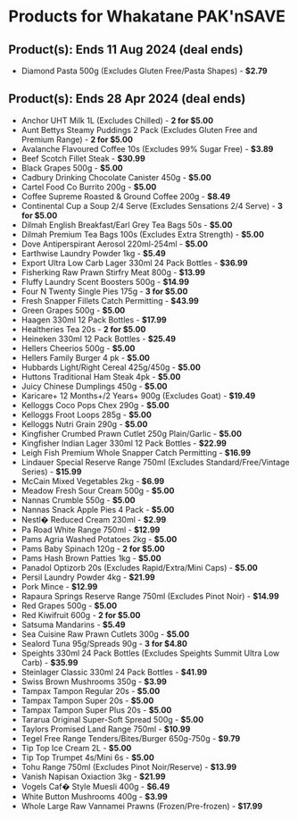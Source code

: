 # Products for Whakatane PAK'nSAVE

## Product(s): Ends 11 Aug 2024 (deal ends)
- Diamond Pasta 500g (Excludes Gluten Free/Pasta Shapes) - **$2.79**

## Product(s): Ends 28 Apr 2024 (deal ends)
- Anchor UHT Milk 1L (Excludes Chilled) - **2 for $5.00**
- Aunt Bettys Steamy Puddings 2 Pack (Excludes Gluten Free and Premium Range) - **2 for $5.00**
- Avalanche Flavoured Coffee 10s (Excludes 99% Sugar Free) - **$3.89**
- Beef Scotch Fillet Steak - **$30.99**
- Black Grapes 500g - **$5.00**
- Cadbury Drinking Chocolate Canister 450g - **$5.00**
- Cartel Food Co Burrito 200g - **$5.00**
- Coffee Supreme Roasted & Ground Coffee 200g - **$8.49**
- Continental Cup a Soup 2/4 Serve (Excludes Sensations 2/4 Serve) - **3 for $5.00**
- Dilmah English Breakfast/Earl Grey Tea Bags 50s - **$5.00**
- Dilmah Premium Tea Bags 100s (Excludes Extra Strength) - **$5.00**
- Dove Antiperspirant Aerosol 220ml-254ml - **$5.00**
- Earthwise Laundry Powder 1kg - **$5.49**
- Export Ultra Low Carb Lager 330ml 24 Pack Bottles - **$36.99**
- Fisherking Raw Prawn Stirfry Meat 800g - **$13.99**
- Fluffy Laundry Scent Boosters 500g - **$14.99**
- Four N Twenty Single Pies 175g - **3 for $5.00**
- Fresh Snapper Fillets Catch Permitting - **$43.99**
- Green Grapes 500g - **$5.00**
- Haagen 330ml 12 Pack Bottles - **$17.99**
- Healtheries Tea 20s - **2 for $5.00**
- Heineken 330ml 12 Pack Bottles - **$25.49**
- Hellers Cheerios 500g - **$5.00**
- Hellers Family Burger 4 pk - **$5.00**
- Hubbards Light/Right Cereal 425g/450g - **$5.00**
- Huttons Traditional Ham Steak 4pk - **$5.00**
- Juicy Chinese Dumplings 450g - **$5.00**
- Karicare+ 12 Months+/2 Years+ 900g (Excludes Goat) - **$19.49**
- Kelloggs Coco Pops Chex 290g - **$5.00**
- Kelloggs Froot Loops 285g - **$5.00**
- Kelloggs Nutri Grain 290g - **$5.00**
- Kingfisher Crumbed Prawn Cutlet 250g Plain/Garlic - **$5.00**
- Kingfisher Indian Lager 330ml 12 Pack Bottles - **$22.99**
- Leigh Fish Premium Whole Snapper Catch Permitting - **$16.99**
- Lindauer Special Reserve Range 750ml (Excludes Standard/Free/Vintage Series) - **$15.99**
- McCain Mixed Vegetables 2kg - **$6.99**
- Meadow Fresh Sour Cream 500g - **$5.00**
- Nannas Crumble 550g - **$5.00**
- Nannas Snack Apple Pies 4 Pack - **$5.00**
- Nestl� Reduced Cream 230ml - **$2.99**
- Pa Road White Range 750ml - **$12.99**
- Pams Agria Washed Potatoes 2kg - **$5.00**
- Pams Baby Spinach 120g - **2 for $5.00**
- Pams Hash Brown Patties 1kg - **$5.00**
- Panadol Optizorb 20s (Excludes Rapid/Extra/Mini Caps) - **$5.00**
- Persil Laundry Powder 4kg - **$21.99**
- Pork Mince - **$12.99**
- Rapaura Springs Reserve Range 750ml (Excludes Pinot Noir) - **$14.99**
- Red Grapes 500g - **$5.00**
- Red Kiwifruit 600g - **2 for $5.00**
- Satsuma Mandarins - **$5.49**
- Sea Cuisine Raw Prawn Cutlets 300g - **$5.00**
- Sealord Tuna 95g/Spreads 90g - **3 for $4.80**
- Speights 330ml 24 Pack Bottles (Excludes Speights Summit Ultra Low Carb) - **$35.99**
- Steinlager Classic 330ml 24 Pack Bottles - **$41.99**
- Swiss Brown Mushrooms 350g - **$3.99**
- Tampax Tampon Regular 20s - **$5.00**
- Tampax Tampon Super 20s - **$5.00**
- Tampax Tampon Super Plus 20s - **$5.00**
- Tararua Original Super-Soft Spread 500g - **$5.00**
- Taylors Promised Land Range 750ml - **$10.99**
- Tegel Free Range Tenders/Bites/Burger 650g-750g - **$9.79**
- Tip Top Ice Cream 2L - **$5.00**
- Tip Top Trumpet 4s/Mini 6s - **$5.00**
- Tohu Range 750ml (Excludes Pinot Noir/Reserve) - **$13.99**
- Vanish Napisan Oxiaction 3kg - **$21.99**
- Vogels Caf� Style Muesli 400g - **$6.49**
- White Button Mushrooms 400g - **$3.99**
- Whole Large Raw Vannamei Prawns (Frozen/Pre-frozen) - **$17.99**

